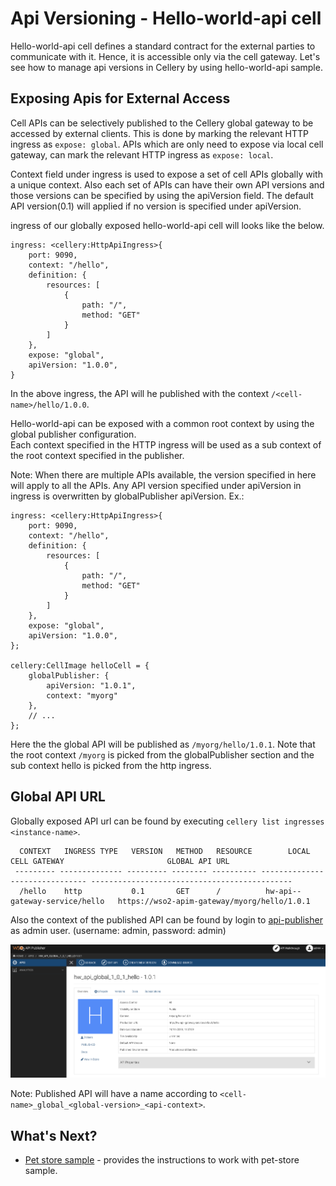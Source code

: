 # Api Versioning - Hello-world-api cell

Hello-world-api cell defines a standard contract for the external parties to communicate with it. Hence, it is
accessible only via the cell gateway. Let's see how to manage api versions in Cellery by using hello-world-api sample.

## Exposing Apis for External Access

Cell APIs can be selectively published to the Cellery global gateway to be accessed by external clients. This is done by 
marking the relevant HTTP ingress as `expose: global`. APIs which are only need to expose via local cell gateway, can
mark the relevant HTTP ingress as `expose: local`.

Context field under ingress is used to expose a set of cell APIs globally with a unique context. Also each set of APIs
can have their own API versions and those versions can be specified by using the apiVersion field. The default API
version(0.1) will applied if no version is specified under apiVersion.

ingress of our globally exposed hello-world-api cell will looks like the below.
```ballerina
ingress: <cellery:HttpApiIngress>{
    port: 9090,
    context: "/hello",
    definition: {
        resources: [
            {
                path: "/",
                method: "GET"
            }
        ]
    },
    expose: "global",
    apiVersion: "1.0.0",
}
```

In the above ingress, the API will he published with the context `/<cell-name>/hello/1.0.0`.
 
Hello-world-api can be exposed with a common root context by using the global publisher configuration.  
Each context specified in the HTTP ingress will be used as a sub context of the root context specified in the publisher.

Note: When there are multiple APIs available, the version specified in here will apply to all the APIs. Any API version
specified under apiVersion in ingress is overwritten by globalPublisher apiVersion.
Ex.:
```ballerina
ingress: <cellery:HttpApiIngress>{
    port: 9090,
    context: "/hello",
    definition: {
        resources: [
            {
                path: "/",
                method: "GET"
            }
        ]
    },
    expose: "global",
    apiVersion: "1.0.0",
};

cellery:CellImage helloCell = {
    globalPublisher: {
        apiVersion: "1.0.1",
        context: "myorg"
    },
    // ...
};
```
Here the the global API will be published as `/myorg/hello/1.0.1`. Note that the root context `/myorg` is picked from the
globalPublisher section and the sub context hello is picked from the http ingress.

## Global API URL

Globally exposed API url can be found by executing `cellery list ingresses <instance-name>`.

```aidl
  CONTEXT   INGRESS TYPE   VERSION   METHOD   RESOURCE        LOCAL CELL GATEWAY                       GLOBAL API URL
 --------- -------------- --------- -------- ---------- ------------------------------- ---------------------------------------------
  /hello    http           0.1       GET      /          hw-api--gateway-service/hello   https://wso2-apim-gateway/myorg/hello/1.0.1
```

Also the context of the published API can be found by login to [api-publisher](https://wso2-apim/publisher/) as admin user.
(username: admin, password: admin)

![published context](../images/hello-world-api/hello-world-api-published-context.png)

Note: Published API will have a name according to `<cell-name>_global_<global-version>_<api-context>`.

## What's Next?
- [Pet store sample](../../cells/pet-store/README.md) - provides the instructions to work with pet-store sample.